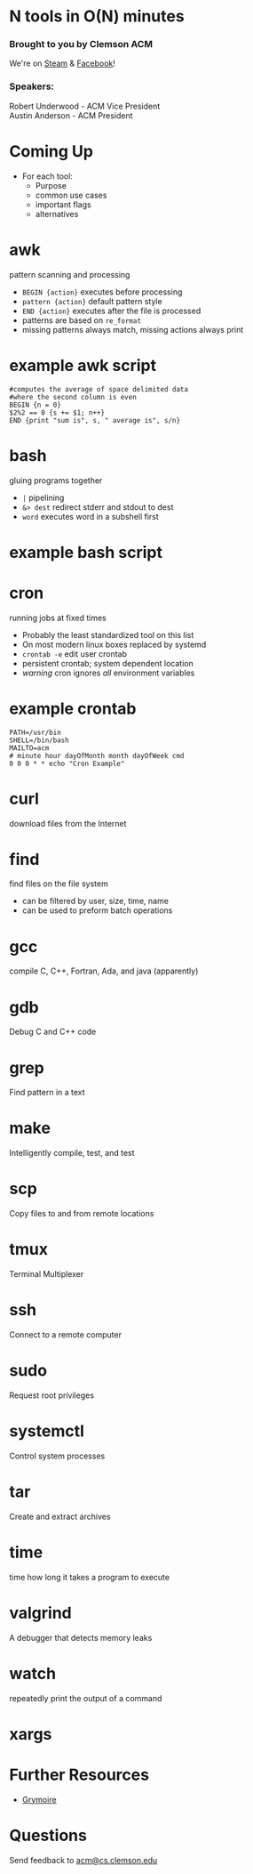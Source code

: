 N tools in O(N) minutes
=======================

### Brought to you by Clemson ACM

We're on [Steam](http://steamcommunity.com/groups/clemsonacm) &
[Facebook](https://www.facebook.com/groups/283823058297107/)!

### Speakers:

Robert Underwood - ACM Vice President\
 Austin Anderson - ACM President

Coming Up
=========
+	For each tool:
	+	Purpose
	+	common use cases
	+	important flags
	+   alternatives

awk
====
pattern scanning and processing

+	`BEGIN {action}` executes before processing
+	`pattern {action}` default pattern style
+	`END {action}` executes after the file is processed
+	patterns are based on `re_format`
+	missing patterns always match, missing actions always print

example awk script
==================

	#computes the average of space delimited data
	#where the second column is even
	BEGIN {n = 0}
	$2%2 == 0 {s += $1; n++}
	END {print "sum is", s, " average is", s/n}

bash
====
gluing programs together

+	`|` pipelining
+	`&> dest` redirect stderr and stdout to dest
+	`word` executes word in a subshell first

example bash script
===================




cron
====
running jobs at fixed times

+	Probably the least standardized tool on this list
+	On most modern linux boxes replaced by systemd
+	`crontab -e` edit user crontab
+	persistent crontab; system dependent location
+	_warning_ cron ignores _all_ environment variables

example crontab
=====

	PATH=/usr/bin
	SHELL=/bin/bash
	MAILTO=acm
	# minute hour dayOfMonth month dayOfWeek cmd
	0 0 0 * * echo "Cron Example"

curl
====
download files from the Internet

find
====
find files on the file system

+	can be filtered by user, size, time, name
+	can be used to preform batch operations

gcc
====
compile C, C++, Fortran, Ada, and java (apparently)

gdb
====
Debug C and C++ code

grep
====
Find pattern in a text

make
====
Intelligently compile, test, and test

scp
====
Copy files to and from remote locations

tmux
====
Terminal Multiplexer

ssh
====
Connect to a remote computer

sudo
====
Request root privileges

systemctl
====
Control system processes

tar
====
Create and extract archives

time
====
time how long it takes a program to execute

valgrind
========
A debugger that detects memory leaks

watch
======
repeatedly print the output of a command

xargs
======

Further Resources
=================
+   [Grymoire](http://www.grymoire.com/)

Questions
=======
Send feedback to acm@cs.clemson.edu

